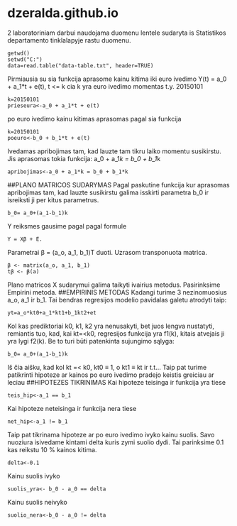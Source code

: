 # dzeralda.github.io
2 laboratoriniam darbui naudojama duomenu lentele sudaryta is Statistikos departamento tinklalapyje rastu duomenu.
```{r}
getwd()
setwd("C:")
data=read.table("data-table.txt", header=TRUE)
```
Pirmiausia su sia funkcija aprasome kainu kitima iki euro ivedimo Y(t) = a_0 + a_1*t + e(t), t <= k
cia k yra euro ivedimo momentas t.y. 20150101
```{r}
k=20150101
prieseura<-a_0 + a_1*t + e(t)
```
po euro ivedimo kainu kitimas aprasomas pagal sia funkcija
```{r}
k=20150101
poeuro<-b_0 + b_1*t + e(t)
```
Ivedamas apribojimas tam, kad lauzte tam tikru laiko momentu susikirstu. Jis aprasomas tokia funkcija: a_0 + a_1*k = b_0 + b_1*k
```{r}
apribojimas<-a_0 + a_1*k = b_0 + b_1*k
```
##PLANO MATRICOS SUDARYMAS
Pagal paskutine funkcija kur aprasomas apribojimas tam, kad lauzte susikirstu galima isskirti parametra b_0 ir isreiksti ji per kitus parametrus.
```{r}
b_0= a_0+(a_1-b_1)k
```
Y reiksmes gausime pagal pagal formule
```{r}
Y = Xβ + E.
```
Parametrai β = (a_o, a_1, b_1)T duoti. Uzrasom transponuota matrica. 
```{r}
β <- matrix(a_o, a_1, b_1)
tβ <- β(a)
```
Plano matricos X sudarymui galima taikyti ivairius metodus. Pasirinksime Empirini metoda.
##EMPIRINIS METODAS
Kadangi turime 3 nezinomuosius a_o, a_1 ir b_1. Tai bendras regresijos modelio pavidalas galetu atrodyti taip:
```{r}
yt=a_o*kt0+a_1*kt1+b_1kt2+et
```
Kol kas prediktoriai k0, k1, k2 yra nenusakyti, bet juos lengva nustatyti, remiantis tuo, kad,
kai kt=<k0, regresijos funkcija yra f1(k), kitais atvejais ji yra lygi f2(k). Be to turi būti
patenkinta sujungimo sąlyga:
```{r}
b_0= a_0+(a_1-b_1)k
```
Iš čia aišku, kad kol kt =< k0, kt0 ≡ 1, o kt1 ≡ kt ir t.t...
Taip pat turime patikrinti hipoteze ar kainos po euro ivedimo pradejo keistis greiciau ar leciau
##HIPOTEZES TIKRINIMAS
Kai hipoteze teisinga ir funkcija yra tiese
```{r}
teis_hip<-a_1 == b_1
```
Kai hipoteze neteisinga ir funkcija nera tiese
```{r}
net_hip<-a_1 != b_1
```
Taip pat tikrinama hipoteze ar po euro ivedimo ivyko kainu suolis.
Savo nuoziura isivedame kintami delta kuris zymi suolio dydi. Tai parinksime 0.1 kas reikstu 10 % kainos kitima.
```{r}
delta<-0.1
```
Kainu suolis ivyko
```{r}
suolis_yra<- b_0 - a_0 == delta
```
Kainu suolis neivyko
```{r}
suolio_nera<-b_0 - a_0 != delta
```
